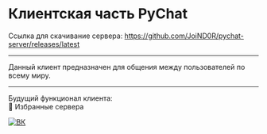 # Клиентская часть PyChat
Ссылка для скачивание сервера: https://github.com/JoiND0R/pychat-server/releases/latest

____

Данный клиент предназначен для общения между пользователей по всему миру.
____

Будущий функционал клиента:     
:black_square_button: Избранные сервера     



[![ВК](https://user-images.githubusercontent.com/62811449/111631587-25d84f80-8826-11eb-9b28-af8cd3ef1f9e.png)](https://vk.com/gr4shin)
